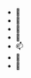 - 👋 
- 👀 
- 🌱 
- 💞️
- 📫 
- 🤡
- 💃

<!---
albcp2/albcp2 is a ✨ special ✨ repository because its `README.md` (this file) appears on your GitHub profile.
You can click the Preview link to take a look at your changes.
--->
